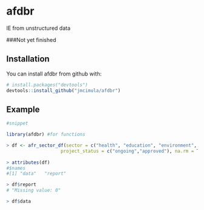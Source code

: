 # afdbr

IE from unstructured data 

###Not yet finished

## Installation

You can install afdbr from github with:

``` r
# install.packages("devtools")
devtools::install_github("jmcimula/afdbr")
```

## Example

``` r
#snippet

library(afdbr) #for functions

> df <- afr_sector_df(sector = c("health", "education", "environment", "agriculture"),
                    project_status = c("ongoing","approved"), na.rm = TRUE)
					
> attributes(df)
#$names
#[1] "data"   "report"

> df$report
# "Missing value: 0"

> df$data

``` 
